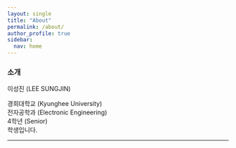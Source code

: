 ```yaml
---
layout: single
title: "About"
permalink: /about/
author_profile: true
sidebar:
  nav: home
---
```


### 소개
이성진 (LEE SUNGJIN)<br>

경희대학교 (Kyunghee University)<br>
전자공학과 (Electronic Engineering)<br>
4학년 (Senior)<br>
학생입니다.

---